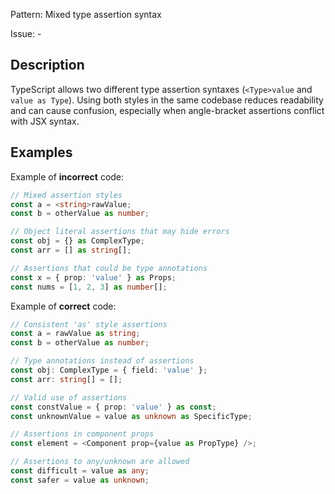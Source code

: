 Pattern: Mixed type assertion syntax

Issue: -

## Description

TypeScript allows two different type assertion syntaxes (`<Type>value` and `value as Type`). Using both styles in the same codebase reduces readability and can cause confusion, especially when angle-bracket assertions conflict with JSX syntax.

## Examples

Example of **incorrect** code:
```ts
// Mixed assertion styles
const a = <string>rawValue;
const b = otherValue as number;

// Object literal assertions that may hide errors
const obj = {} as ComplexType;
const arr = [] as string[];

// Assertions that could be type annotations
const x = { prop: 'value' } as Props;
const nums = [1, 2, 3] as number[];
```

Example of **correct** code:
```ts
// Consistent 'as' style assertions
const a = rawValue as string;
const b = otherValue as number;

// Type annotations instead of assertions
const obj: ComplexType = { field: 'value' };
const arr: string[] = [];

// Valid use of assertions
const constValue = { prop: 'value' } as const;
const unknownValue = value as unknown as SpecificType;

// Assertions in component props
const element = <Component prop={value as PropType} />;

// Assertions to any/unknown are allowed
const difficult = value as any;
const safer = value as unknown;
```